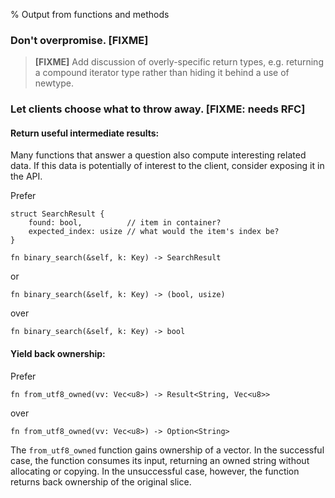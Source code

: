 % Output from functions and methods

### Don't overpromise. [FIXME]

> **[FIXME]** Add discussion of overly-specific return types,
> e.g. returning a compound iterator type rather than hiding it behind
> a use of newtype.

### Let clients choose what to throw away. [FIXME: needs RFC]

#### Return useful intermediate results:

Many functions that answer a question also compute interesting related data.  If
this data is potentially of interest to the client, consider exposing it in the
API.

Prefer

```rust,ignore
struct SearchResult {
    found: bool,          // item in container?
    expected_index: usize // what would the item's index be?
}

fn binary_search(&self, k: Key) -> SearchResult
```
or

```rust,ignore
fn binary_search(&self, k: Key) -> (bool, usize)
```

over

```rust,ignore
fn binary_search(&self, k: Key) -> bool
```

#### Yield back ownership:

Prefer

```rust,ignore
fn from_utf8_owned(vv: Vec<u8>) -> Result<String, Vec<u8>>
```

over

```rust,ignore
fn from_utf8_owned(vv: Vec<u8>) -> Option<String>
```

The `from_utf8_owned` function gains ownership of a vector.  In the successful
case, the function consumes its input, returning an owned string without
allocating or copying. In the unsuccessful case, however, the function returns
back ownership of the original slice.
